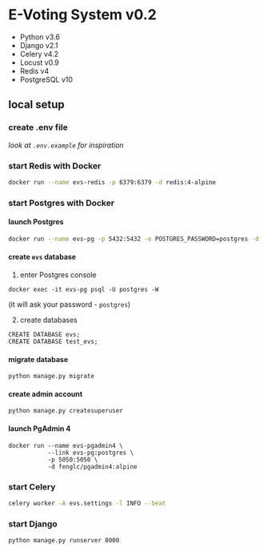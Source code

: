 # E-Voting System v0.2

* Python v3.6
* Django v2.1
* Celery v4.2
* Locust v0.9
* Redis v4
* PostgreSQL v10

## local setup


### create .env file

*look at `.env.example` for inspiration*

### start Redis with Docker

```bash
docker run --name evs-redis -p 6379:6379 -d redis:4-alpine
```

### start Postgres with Docker

#### launch Postgres
```bash
docker run --name evs-pg -p 5432:5432 -e POSTGRES_PASSWORD=postgres -d postgres:10-alpine
```

#### create `evs` database

1. enter Postgres console
```
docker exec -it evs-pg psql -U postgres -W
```
(it will ask your password - `postgres`)

2. create databases
```
CREATE DATABASE evs;
CREATE DATABASE test_evs;
```

#### migrate database
```
python manage.py migrate
```

#### create admin account
```
python manage.py createsuperuser
```

#### launch PgAdmin 4
```
docker run --name evs-pgadmin4 \
           --link evs-pg:postgres \
           -p 5050:5050 \
           -d fenglc/pgadmin4:alpine
```


### start Celery

```bash
celery worker -A evs.settings -l INFO --beat
```

### start Django

```bash
python manage.py runserver 8000
```
